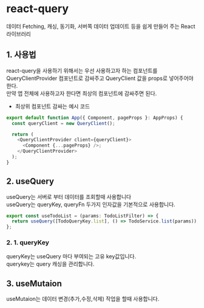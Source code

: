 # react-query

데이터 Fetching, 캐싱, 동기화, 서버쪽 데이터 업데이트 등을 쉽게 만들어 주는 React 라이브러리 

## 1. 사용법

react-query을 사용하기 위해서는 우선 사용하고자 하는 컴포넌트를  
QueryClientProvider 컴포넌트로 감싸주고 QueryClient 값을 props로 넣어주어야 한다.  
만약 앱 전체에 사용하고자 한다면 최상의 컴포넌트에 감싸주면 된다.

- 최상위 컴포넌트 감싸는 예시 코드

```js
export default function App({ Component, pageProps }: AppProps) {
  const queryClient = new QueryClient();

  return (
    <QueryClientProvider client={queryClient}>
      <Component {...pageProps} />;
    </QueryClientProvider>
  );
}
```

## 2. useQuery

useQuery는 서버로 부터 데이터를 조회할때 사용합니다  
useQuery는 queryKey, queryFn 두가지 인자값을 기본적으로 사용합니다.

```js
export const useTodoList = (params: TodoListFilter) => {
  return useQuery([TodoQueryKey.list], () => TodoService.list(params));
};
```

### 2. 1. queryKey

queryKey는 useQuery 마다 부여되는 고유 key값입니다.  
querykey는 query 캐싱을 관리합니다.

## 3. useMutaion

useMutaion는 데이터 변경(추가,수정,삭제) 작업을 할때 사용합니다.
